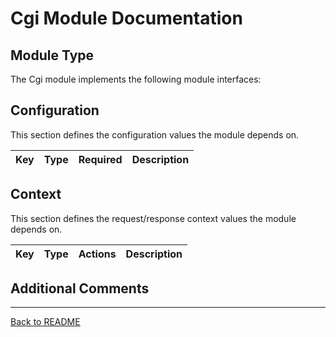 # Cgi Module Documentation

<!-- Small module description -->

## Module Type

The Cgi module implements the following module interfaces:
<!-- List it! -->

## Configuration

This section defines the configuration values the module depends on.

| Key | Type | Required | Description |
|-----|------|----------|-------------|

## Context

This section defines the request/response context values the module depends on.

| Key | Type | Actions | Description |
|-----|------|---------|-------------|

## Additional Comments

---
[Back to README](../../README.md)